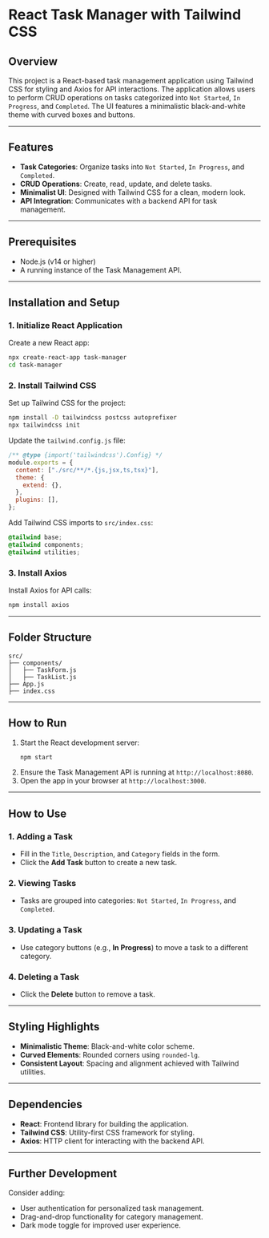 # React Task Manager with Tailwind CSS

## Overview
This project is a React-based task management application using Tailwind CSS for styling and Axios for API interactions. The application allows users to perform CRUD operations on tasks categorized into `Not Started`, `In Progress`, and `Completed`. The UI features a minimalistic black-and-white theme with curved boxes and buttons.

---

## Features
- **Task Categories**: Organize tasks into `Not Started`, `In Progress`, and `Completed`.
- **CRUD Operations**: Create, read, update, and delete tasks.
- **Minimalist UI**: Designed with Tailwind CSS for a clean, modern look.
- **API Integration**: Communicates with a backend API for task management.

---

## Prerequisites
- Node.js (v14 or higher)
- A running instance of the Task Management API.

---

## Installation and Setup

### 1. Initialize React Application
Create a new React app:
```bash
npx create-react-app task-manager
cd task-manager
```

### 2. Install Tailwind CSS
Set up Tailwind CSS for the project:
```bash
npm install -D tailwindcss postcss autoprefixer
npx tailwindcss init
```

Update the `tailwind.config.js` file:
```javascript
/** @type {import('tailwindcss').Config} */
module.exports = {
  content: ["./src/**/*.{js,jsx,ts,tsx}"],
  theme: {
    extend: {},
  },
  plugins: [],
};
```

Add Tailwind CSS imports to `src/index.css`:
```css
@tailwind base;
@tailwind components;
@tailwind utilities;
```

### 3. Install Axios
Install Axios for API calls:
```bash
npm install axios
```

---

## Folder Structure
```
src/
├── components/
│   ├── TaskForm.js
│   ├── TaskList.js
├── App.js
├── index.css
```

---

## How to Run
1. Start the React development server:
   ```bash
   npm start
   ```
2. Ensure the Task Management API is running at `http://localhost:8080`.
3. Open the app in your browser at `http://localhost:3000`.

---

## How to Use

### 1. Adding a Task
- Fill in the `Title`, `Description`, and `Category` fields in the form.
- Click the **Add Task** button to create a new task.

### 2. Viewing Tasks
- Tasks are grouped into categories: `Not Started`, `In Progress`, and `Completed`.

### 3. Updating a Task
- Use category buttons (e.g., **In Progress**) to move a task to a different category.

### 4. Deleting a Task
- Click the **Delete** button to remove a task.

---

## Styling Highlights
- **Minimalistic Theme**: Black-and-white color scheme.
- **Curved Elements**: Rounded corners using `rounded-lg`.
- **Consistent Layout**: Spacing and alignment achieved with Tailwind utilities.

---

## Dependencies
- **React**: Frontend library for building the application.
- **Tailwind CSS**: Utility-first CSS framework for styling.
- **Axios**: HTTP client for interacting with the backend API.

---

## Further Development
Consider adding:
- User authentication for personalized task management.
- Drag-and-drop functionality for category management.
- Dark mode toggle for improved user experience.

